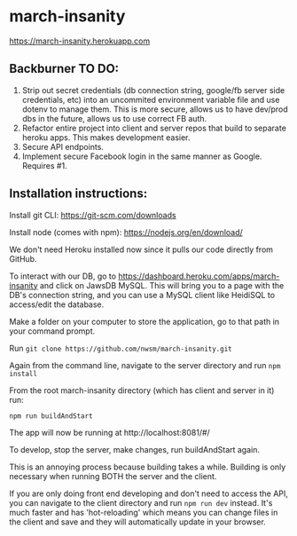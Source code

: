# march-insanity
https://march-insanity.herokuapp.com

## Backburner TO DO:
1) Strip out secret credentials (db connection string, google/fb server side credentials, etc) into an uncommited environment variable file and use dotenv to manage them. This is more secure, allows us to have dev/prod dbs in the future, allows us to use correct FB auth.
2) Refactor entire project into client and server repos that build to separate heroku apps. This makes development easier.
3) Secure API endpoints.
4) Implement secure Facebook login in the same manner as Google. Requires #1.


## Installation instructions:

Install git CLI: https://git-scm.com/downloads

Install node (comes with npm): https://nodejs.org/en/download/

We don't need Heroku installed now since it pulls our code directly from GitHub.

To interact with our DB, go to https://dashboard.heroku.com/apps/march-insanity and click on JawsDB MySQL.
This will bring you to a page with the DB's connection string, and you can use a MySQL client like HeidiSQL to access/edit the database.

Make a folder on your computer to store the application, go to that path in your command prompt.

Run `git clone https://github.com/nwsm/march-insanity.git`

Again from the command line, navigate to the server directory and run `npm install`

From the root march-insanity directory (which has client and server in it) run:

`npm run buildAndStart`

The app will now be running at http://localhost:8081/#/

To develop, stop the server, make changes, run buildAndStart again.

This is an annoying process because building takes a while. Building is only necessary when running BOTH the server and the client.

If you are only doing front end developing and don't need to access the API, you can navigate to the client directory and run `npm run dev` instead. 
It's much faster and has 'hot-reloading' which means you can change files in the client and save and they will automatically update in your browser.

